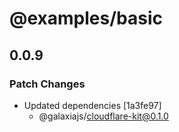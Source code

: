 # @examples/basic

## 0.0.9

### Patch Changes

- Updated dependencies [1a3fe97]
  - @galaxiajs/cloudflare-kit@0.1.0
